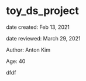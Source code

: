 # toy_ds_project

date created: Feb 13, 2021

date reviewed: March 29, 2021

Author: Anton Kim

Age: 40
 
dfdf
